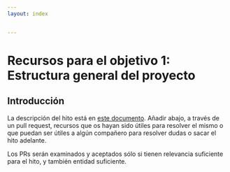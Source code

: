 ```yaml
---
layout: index


---
```

# Recursos para el objetivo 1: Estructura general del proyecto

## Introducción

La descripción del hito está en [este documento](1.Infraestructura). Añadir abajo, a
través de un
pull request, recursos que os hayan sido útiles para resolver el mismo
o que puedan ser útiles a algún compañero para resolver dudas o sacar
el hito adelante.

Los PRs serán examinados y aceptados sólo si tienen relevancia
suficiente para el hito, y también entidad suficiente.

